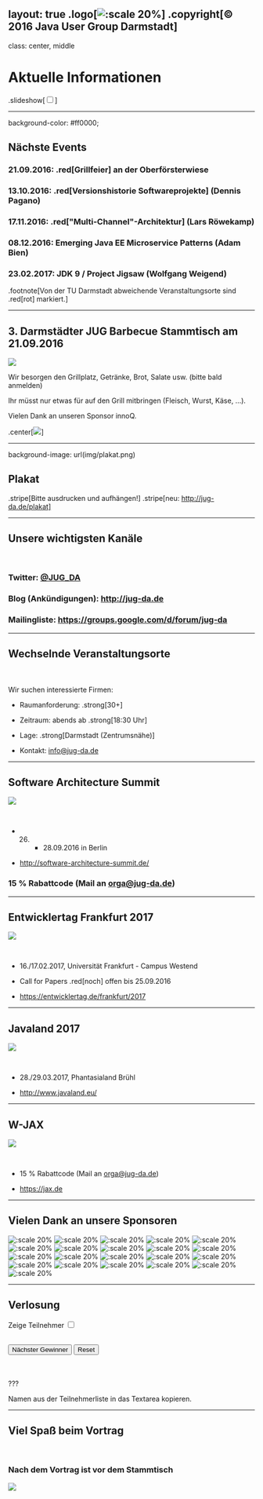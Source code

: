 layout: true
.logo[![:scale 20%](img/logo.png)]
.copyright[&copy; 2016 Java User Group Darmstadt]
---
class: center, middle

# Aktuelle Informationen
.slideshow[<input id="autoSlideshow" type="checkbox" title="Auto Slideshow" />]

---
background-color: #ff0000;

## Nächste Events

### **21.09.2016**: .red[Grillfeier] an der Oberförsterwiese
### **13.10.2016**: .red[Versionshistorie Softwareprojekte] (Dennis Pagano)
### **17.11.2016**: .red["Multi-Channel"-Architektur] (Lars Röwekamp)
### **08.12.2016**: Emerging Java EE Microservice Patterns (Adam Bien)
### **23.02.2017**: JDK 9 / Project Jigsaw (Wolfgang Weigend)

.footnote[Von der TU Darmstadt abweichende Veranstaltungsorte sind .red[rot] markiert.]

---

## 3. Darmstädter JUG Barbecue Stammtisch am 21.09.2016

![](img/grillplatz.jpg)

Wir besorgen den Grillplatz, Getränke, Brot, Salate usw. (bitte bald anmelden)

Ihr müsst nur etwas für auf den Grill mitbringen (Fleisch, Wurst, Käse, ...).

Vielen Dank an unseren Sponsor innoQ.

.center[![](img/sponsors/innoq.png)]

---

background-image: url(img/plakat.png)

## Plakat

.stripe[Bitte ausdrucken und aufhängen!]
.stripe[neu: http://jug-da.de/plakat]

---

## Unsere wichtigsten Kanäle

&nbsp;
### **Twitter**: [@JUG_DA](https://twitter.com/jug_da)

### **Blog** (Ankündigungen): http://jug-da.de

### **Mailingliste**: https://groups.google.com/d/forum/jug-da

---

## Wechselnde Veranstaltungsorte

&nbsp;  
&nbsp;  
Wir suchen interessierte Firmen:

- Raumanforderung: .strong[30+]

- Zeitraum: abends ab .strong[18:30 Uhr]

- Lage: .strong[Darmstadt (Zentrumsnähe)]

- Kontakt: info@jug-da.de

---

##  Software Architecture Summit		
		
![](img/sus_sas.png)		
		
&nbsp;  
- 26. - 28.09.2016 in Berlin

- http://software-architecture-summit.de/
		
### 15 % Rabattcode (Mail an orga@jug-da.de)

---

## Entwicklertag Frankfurt 2017

![](img/entwicklertag.png)

&nbsp;  
- 16./17.02.2017, Universität Frankfurt - Campus Westend

- Call for Papers .red[noch] offen bis 25.09.2016

- https://entwicklertag.de/frankfurt/2017

---

## Javaland 2017

![](img/javaland.gif)

&nbsp;  
- 28./29.03.2017, Phantasialand Brühl

- http://www.javaland.eu/

---

## W-JAX

![](img/jax.png)

&nbsp;  
- 15 % Rabattcode (Mail an orga@jug-da.de)

- https://jax.de

---

## Vielen Dank an unsere Sponsoren

![:scale 20%](img/sponsors/tud.png)
![:scale 20%](img/sponsors/sus.png)
![:scale 20%](img/sponsors/idea.png)
![:scale 20%](img/sponsors/dpunkt.png)
![:scale 20%](img/sponsors/oreilly.png)
![:scale 20%](img/sponsors/epress.png)
![:scale 20%](img/sponsors/mitp.png)
![:scale 20%](img/sponsors/hanser.png)
![:scale 20%](img/sponsors/accso.png)
![:scale 20%](img/sponsors/axxessio.png)
![:scale 20%](img/sponsors/msg.png)
![:scale 20%](img/sponsors/itforwork.png)
![:scale 20%](img/sponsors/rheinwerk.png)
![:scale 20%](img/sponsors/sigs.png)
![:scale 20%](img/sponsors/innoq.png)
![:scale 20%](img/sponsors/nterra.png)
![:scale 20%](img/sponsors/cosee.png)
![:scale 20%](img/sponsors/telekom.png)
![:scale 20%](img/sponsors/entwicklertag.png)
![:scale 20%](img/sponsors/gi.png)
![:scale 20%](img/sponsors/qaware.png)

---

## Verlosung

<label for="showAttendees">Zeige Teilnehmer <input id="showAttendees" type="checkbox" title="Zeige Teilnehmer" /></label>

<textarea id="attendees" style="display:none;" rows="10" cols="40" onClick="resizeLotteryInput(false);" onBlur="resizeLotteryInput(true);">
Gerd
Jan
Jörn
Marcel
Niko
Sebastian
Falk</textarea>

<br/>
<div>
    <button onClick="nextWinner()">Nächster Gewinner</button>
    <button onClick="resetLottery()">Reset</button>
</div>

<div id="winner" style="color:red; font-size:1.5em; font-align:center;margin-top:50px;"></div>

???

Namen aus der Teilnehmerliste in das Textarea kopieren.

---

## Viel Spaß beim Vortrag

&nbsp;
### Nach dem Vortrag ist vor dem Stammtisch

![](img/kneipe.png)
